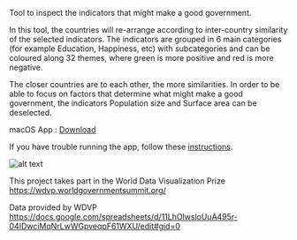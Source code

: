 Tool to inspect the indicators that might make a good government.

In this tool, the countries will re-arrange according to inter-country similarity of the selected indicators. The indicators are grouped in 6 main categories (for example Education, Happiness, etc) with subcategories and can be coloured along 32 themes, where green is more positive and red is more negative.

The closer countries are to each other, the more similarities. In order to be able to focus on factors that determine what might make a good government, the indicators Population size and Surface area can be deselected.
                     
macOS App :  [Download](https://github.com/BoydRotgans/goodgovernment/raw/master/dist/GoodGov.zip)

If you have trouble running the app, follow these [instructions](https://support.apple.com/kb/ph25088?locale=en_US).                     
                     
![alt text](animation.gif "preview")

This project takes part in the World Data Visualization Prize
https://wdvp.worldgovernmentsummit.org/

Data provided by WDVP https://docs.google.com/spreadsheets/d/11LhOlwsloUuA495r-04IDwciMqNrLwWGpveqpF61WXU/edit#gid=0

